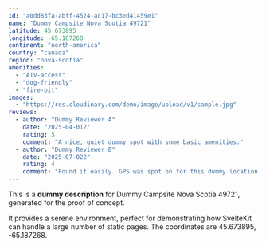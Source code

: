 ```yaml
---
id: "a0dd83fa-abff-4524-ac17-bc3ed41459e1"
name: "Dummy Campsite Nova Scotia 49721"
latitude: 45.673895
longitude: -65.187268
continent: "north-america"
country: "canada"
region: "nova-scotia"
amenities:
  - "ATV-access"
  - "dog-friendly"
  - "fire-pit"
images:
  - "https://res.cloudinary.com/demo/image/upload/v1/sample.jpg"
reviews:
  - author: "Dummy Reviewer A"
    date: "2025-04-012"
    rating: 5
    comment: "A nice, quiet dummy spot with some basic amenities."
  - author: "Dummy Reviewer B"
    date: "2025-07-022"
    rating: 4
    comment: "Found it easily. GPS was spot on for this dummy location."
---
```


This is a **dummy description** for Dummy Campsite Nova Scotia 49721, generated for the proof of concept.

It provides a serene environment, perfect for demonstrating how SvelteKit can handle a large number of static pages. The coordinates are 45.673895, -65.187268.

